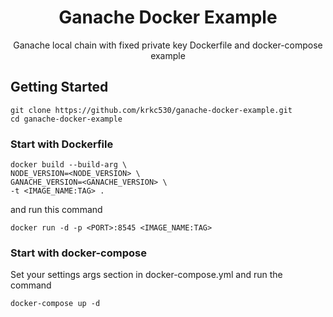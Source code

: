 <h1 align="center">Ganache Docker Example</h1>
<p align="center">Ganache local chain with fixed private key Dockerfile and docker-compose example</p>
<div align="center">

</div>

## Getting Started

```
git clone https://github.com/krkc530/ganache-docker-example.git
cd ganache-docker-example
```

### Start with Dockerfile

```
docker build --build-arg \
NODE_VERSION=<NODE_VERSION> \
GANACHE_VERSION=<GANACHE_VERSION> \
-t <IMAGE_NAME:TAG> .
```

and run this command

```
docker run -d -p <PORT>:8545 <IMAGE_NAME:TAG>
```

### Start with docker-compose

Set your settings args section in docker-compose.yml and run the command

```
docker-compose up -d
```
